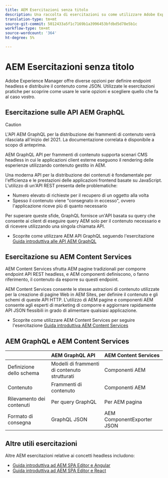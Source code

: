```yaml
---
title: AEM Esercitazioni senza titolo
description: Una raccolta di esercitazioni su come utilizzare Adobe Experience Manager come CMS headless.
translation-type: tm+mt
source-git-commit: 5012433a5f1c7169b1a3996453bfdbd5d78e5b1c
workflow-type: tm+mt
source-wordcount: '364'
ht-degree: 5%

---
```



# AEM Esercitazioni senza titolo

Adobe Experience Manager offre diverse opzioni per definire endpoint headless e distribuire il contenuto come JSON. Utilizzate le esercitazioni pratiche per scoprire come usare le varie opzioni e scegliere quello che fa al caso vostro.

## Esercitazione sulle API AEM GraphQL

>[!CAUTION]
>
> L&#39;API AEM GraphQL per la distribuzione dei frammenti di contenuto verrà rilasciata all&#39;inizio del 2021.
> La documentazione correlata è disponibile a scopo di anteprima.

AEM GraphQL API per frammenti di contenuto
supporta scenari CMS headless in cui le applicazioni client esterne eseguono il rendering delle esperienze utilizzando contenuto gestito in AEM.

Una moderna API per la distribuzione dei contenuti è fondamentale per l&#39;efficienza e le prestazioni delle applicazioni frontend basate su JavaScript. L&#39;utilizzo di un&#39;API REST presenta delle problematiche:

* Numero elevato di richieste per il recupero di un oggetto alla volta
* Spesso il contenuto viene &quot;consegnato in eccesso&quot;, ovvero l&#39;applicazione riceve più di quanto necessario

Per superare queste sfide, GraphQL fornisce un&#39;API basata su query che consente ai client di eseguire query AEM solo per il contenuto necessario e di ricevere utilizzando una singola chiamata API.

* Scoprite come utilizzare AEM API GraphQL seguendo l&#39;esercitazione [Guida introduttiva alle API AEM GraphQL](./graphql/overview.md)

## Esercitazione su AEM Content Services

AEM Content Services sfrutta AEM pagine tradizionali per comporre endpoint API REST headless, e AEM componenti definiscono, o fanno riferimento, il contenuto da esporre su questi endpoint.

AEM Content Services consente le stesse astrazioni di contenuto utilizzate per la creazione di pagine Web in  AEM Sites, per definire il contenuto e gli schemi di queste API HTTP. L&#39;utilizzo di AEM pagine e componenti AEM consente agli esperti di marketing di comporre e aggiornare rapidamente API JSON flessibili in grado di alimentare qualsiasi applicazione.

* Scoprite come utilizzare AEM Content Services per seguire l&#39;esercitazione [Guida introduttiva AEM Content Services](./content-services/overview.md)

## AEM GraphQL e AEM Content Services

|  | AEM GraphQL API | AEM Content Services |
|--------------------------------|:-----------------|:---------------------|
| Definizione dello schema | Modelli di frammenti di contenuto strutturati | Componenti AEM |
| Contenuto | Frammenti di contenuto | Componenti AEM |
| Rilevamento dei contenuti | Per query GraphQL | Per AEM pagina |
| Formato di consegna | GraphQL JSON | AEM ComponentExporter JSON |

## Altre utili esercitazioni

Altre AEM esercitazioni relative ai concetti headless includono:

* [Guida introduttiva ad AEM SPA Editor e Angular](https://experienceleague.adobe.com/docs/experience-manager-learn/spa-angular-tutorial/overview.html)
* [Guida introduttiva ad AEM SPA Editor e React](https://experienceleague.adobe.com/docs/experience-manager-learn/spa-react-tutorial/overview.html)